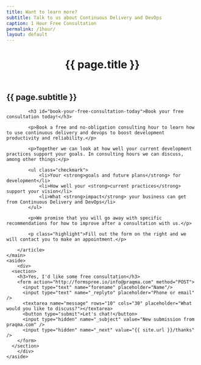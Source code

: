 ```yaml
---
title: Want to learn more?
subtitle: Talk to us about Continuous Delivery and DevOps
caption: 1 Hour Free Consultation
permalink: /1hour/
layout: default
---
```


<div class="layout-1hour">
	<main role="main">
		<header>
			<h1>{{ page.title }}</h1>
		</header>
		<article>
			<h2 class="subtitle" id="talk-to-us-about-continuous-delivery-and-devops">{{ page.subtitle }}</h2>

			<h3 id="book-your-free-consultation-today">Book your free consultation today!</h3>

			<p>Book a free and no-obligation consulting hour to learn how to use continuous delivery and devops to boost development productivity and reliability.</p>

			<p>Together we can look at how well your current development practices support your goals. In consulting hours we can discuss, among other things:</p>

			<ul class="checkmark">
				<li>Your <strong>goals and future plans</strong> for development</li>
				<li>How well your <strong>current practices</strong> support your vision</li>
				<li>What <strong>impact</strong> your business can get from Continuous Delivery and DevOps</li>
			</ul>

			<p>We promise that you will go away with specific recommendations for how to improve after a consultation with us.</p>

			<p class="highlight">Fill out the form on the right and we will contact you to make an appointment.</p>

		</article>
	</main>
	<aside>
		<div>
      <section>
        <h3>Yes, I'd like some free consultation</h3>
        <form action="http://formspree.io/info@praqma.com" method="POST">
          <input type="text" name="forename" placeholder="Name"/>
          <input type="text" name="_replyto" placeholder="Phone or email" />
          <textarea name="message" rows="10" cols="30" placeholder="What would you like to discuss?"></textarea>
          <button type="submit">Let's chat!</button>
          <input type="hidden" name="_subject" value="New submission from praqma.com" />
          <input type="hidden" name="_next" value="{{ site.url }}/thanks" />
        </form>
      </section>
		</div>
	</aside>
</div>
